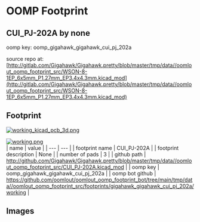 # OOMP Footprint  
## CUI_PJ-202A  by none  
  
oomp key: oomp_gigahawk_gigahawk_cui_pj_202a  
  
source repo at: [http://gitlab.com/Gigahawk/Gigahawk.pretty/blob/master/tmp/data//oomlout_oomp_footprint_src/WSON-8-1EP_6x5mm_P1.27mm_EP3.4x4.3mm.kicad_mod](http://gitlab.com/Gigahawk/Gigahawk.pretty/blob/master/tmp/data//oomlout_oomp_footprint_src/WSON-8-1EP_6x5mm_P1.27mm_EP3.4x4.3mm.kicad_mod)  
## Footprint  
  
[![working_kicad_pcb_3d.png](working_kicad_pcb_3d_600.png)](working_kicad_pcb_3d.png)  
  
[![working.png](working_600.png)](working.png)  
| name | value | 
| --- | --- | 
| footprint name | CUI_PJ-202A | 
| footprint description | None | 
| number of pads | 3 | 
| github path | http://github.com/Gigahawk/Gigahawk.pretty/blob/master/tmp/data//oomlout_oomp_footprint_src/CUI_PJ-202A.kicad_mod | 
| oomp key | oomp_gigahawk_gigahawk_cui_pj_202a | 
| oomp bot github | https://github.com/oomlout/oomlout_oomp_footprint_bot/tree/main/tmp/data//oomlout_oomp_footprint_src/footprints/gigahawk_gigahawk_cui_pj_202a/working | 
## Images  
